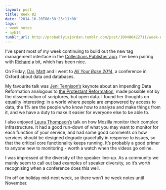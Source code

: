 ```yaml
---
layout: post
title: Week 82
date: '2014-10-20T08:38:23+11:00'
tags:
- week notes
- ayb14
tumblr_url: http://probablyisjordan.tumblr.com/post/100486422711/week-eighty-two
---
```

<p>I&rsquo;ve spent most of my week continuing to build out the new tag management interface in the <a href="https://github.com/alphagov/collections-publisher">Collections Publisher app</a>. I&rsquo;ve been pairing with <a href="https://twitter.com/rboulton">Richard</a> a bit, which has been nice.</p>

<p>On Friday, <a href="https://twitter.com/dafyddbach">Dai</a>, <a href="https://twitter.com/mattbostock">Matt</a> and I went to <em><a href="http://allyourbaseconf.com/2014/">All Your Base 2014</a></em>, a conference in Oxford about data and databases.</p>

<p>My favourite talk was <a href="https://twitter.com/JeniT">Jeni Tennison&rsquo;s</a> keynote about an impending Data Reformation analogous to <a href="https://en.wikipedia.org/wiki/Protestant_Reformation">the Protestant Reformation</a>, made possible not by the dissemination of scriptures, but open data. I found her thoughts on equality interesting: in a world where people are empowered by access to data, the 1% are the people who know how to analyze and make things from it, and we have a duty to make it easier for everyone else to be able to.</p>

<p>I also enjoyed <a href="https://twitter.com/lxt">Laura Thompson&rsquo;s</a> talk on how  Mozilla monitor their complex infrastructure. It had a good run-down of what you may want to monitor for each function of your service, and had some good comments on how services should be designed degrade gracefully in response to issues, so that the critical core functionality keeps running. It&rsquo;s probably a good primer to anyone new to monitoring - worth a watch when the videos go online.</p>

<p>I was impressed at the diversity of the speaker line-up. As a community we mainly seem to call out bad examples of speaker diversity, so it&rsquo;s worth recognising when a conference does this well.</p>

<p>I&rsquo;m off on holiday mid-next week, so there won&rsquo;t be week notes until November.</p>

